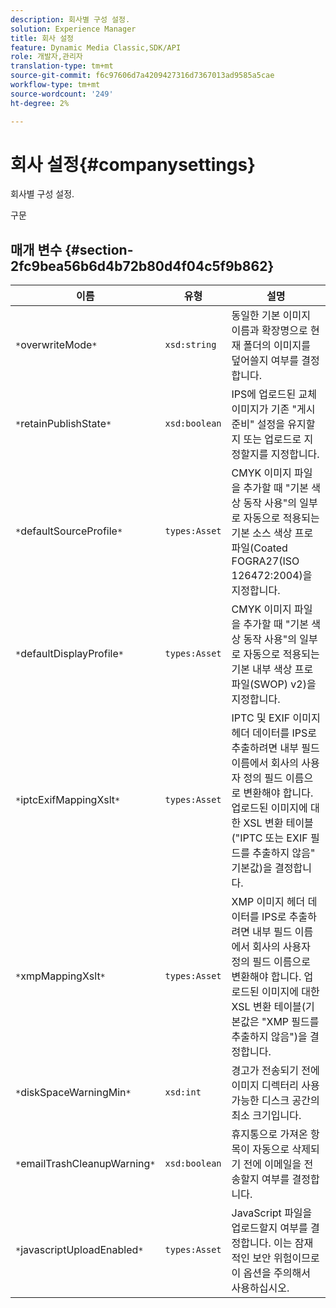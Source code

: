 ```yaml
---
description: 회사별 구성 설정.
solution: Experience Manager
title: 회사 설정
feature: Dynamic Media Classic,SDK/API
role: 개발자,관리자
translation-type: tm+mt
source-git-commit: f6c97606d7a4209427316d7367013ad9585a5cae
workflow-type: tm+mt
source-wordcount: '249'
ht-degree: 2%

---
```



# 회사 설정{#companysettings}

회사별 구성 설정.

구문

## 매개 변수 {#section-2fc9bea56b6d4b72b80d4f04c5f9b862}

| 이름 | 유형 | 설명 |
|---|---|---|
| `*`overwriteMode`*` | `xsd:string` | 동일한 기본 이미지 이름과 확장명으로 현재 폴더의 이미지를 덮어쓸지 여부를 결정합니다. |
| `*`retainPublishState`*` | `xsd:boolean` | IPS에 업로드된 교체 이미지가 기존 &quot;게시 준비&quot; 설정을 유지할지 또는 업로드로 지정할지를 지정합니다. |
| `*`defaultSourceProfile`*` | `types:Asset` | CMYK 이미지 파일을 추가할 때 &quot;기본 색상 동작 사용&quot;의 일부로 자동으로 적용되는 기본 소스 색상 프로파일(Coated FOGRA27(ISO 126472:2004)을 지정합니다. |
| `*`defaultDisplayProfile`*` | `types:Asset` | CMYK 이미지 파일을 추가할 때 &quot;기본 색상 동작 사용&quot;의 일부로 자동으로 적용되는 기본 내부 색상 프로파일(SWOP) v2)을 지정합니다. |
| `*`iptcExifMappingXslt`*` | `types:Asset` | IPTC 및 EXIF 이미지 헤더 데이터를 IPS로 추출하려면 내부 필드 이름에서 회사의 사용자 정의 필드 이름으로 변환해야 합니다. 업로드된 이미지에 대한 XSL 변환 테이블(&quot;IPTC 또는 EXIF 필드를 추출하지 않음&quot; 기본값)을 결정합니다. |
| `*`xmpMappingXslt`*` | `types:Asset` | XMP 이미지 헤더 데이터를 IPS로 추출하려면 내부 필드 이름에서 회사의 사용자 정의 필드 이름으로 변환해야 합니다. 업로드된 이미지에 대한 XSL 변환 테이블(기본값은 &quot;XMP 필드를 추출하지 않음&quot;)을 결정합니다. |
| `*`diskSpaceWarningMin`*` | `xsd:int` | 경고가 전송되기 전에 이미지 디렉터리 사용 가능한 디스크 공간의 최소 크기입니다. |
| `*`emailTrashCleanupWarning`*` | `xsd:boolean` | 휴지통으로 가져온 항목이 자동으로 삭제되기 전에 이메일을 전송할지 여부를 결정합니다. |
| `*`javascriptUploadEnabled`*` | `types:Asset` | JavaScript 파일을 업로드할지 여부를 결정합니다. 이는 잠재적인 보안 위험이므로 이 옵션을 주의해서 사용하십시오. |


